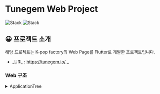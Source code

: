<h1 align="left">Tunegem Web Project</h1>  

<div align="left">
 
![Stack](https://img.shields.io/badge/flutter-02569B?style=for-the-badge&logo=Flutter&logoColor=white)
![Stack](https://img.shields.io/badge/dart-0175C2?style=for-the-badge&logo=Dart&logoColor=white)
  
## 😀 프로젝트 소개  
해당 프로젝트는 K-pop factory의 Web Page를 Flutter로 개발한 프로젝트입니다. 
  
* _URL : https://tunegem.io/ _
  
### Web 구조
<details><summary>ApplicationTree</summary>

```bash
├── controller
│   └── structure_controller.dart
├── dot_indicator.dart
├── main.dart
├── page_contents_data.dart
├── pages
│   ├── analyzing_page.dart
│   ├── audition_page.dart
│   ├── break_point.dart
│   ├── common.dart
│   ├── end_container.dart
│   ├── intro_down_button.dart
│   ├── intro_page.dart
│   ├── lesson_page.dart
│   ├── report_page.dart
│   └── structure.dart
└── support_ui.dart
```
</details>
